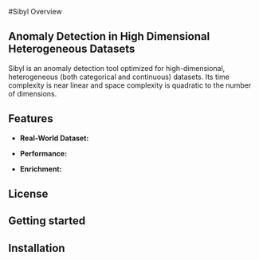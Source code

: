 #Sibyl Overview

## Anomaly Detection in High Dimensional Heterogeneous Datasets

Sibyl is an anomaly detection tool optimized for high-dimensional, heterogeneous (both categorical and continuous) datasets.   Its time complexity is near linear and space complexity is quadratic to the number of dimensions. 

## Features

- __Real-World Dataset:__

- __Performance:__

- __Enrichment:__

## License

## Getting started

## Installation
